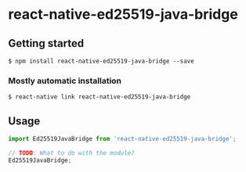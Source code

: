 # react-native-ed25519-java-bridge

## Getting started

`$ npm install react-native-ed25519-java-bridge --save`

### Mostly automatic installation

`$ react-native link react-native-ed25519-java-bridge`

## Usage
```javascript
import Ed25519JavaBridge from 'react-native-ed25519-java-bridge';

// TODO: What to do with the module?
Ed25519JavaBridge;
```
